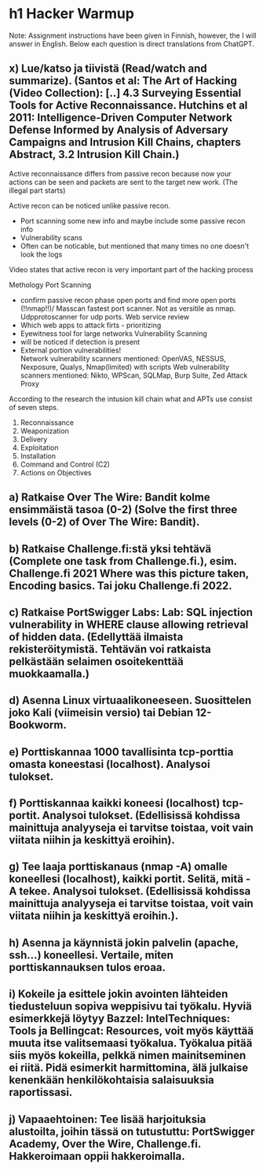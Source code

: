 # h1 Hacker Warmup

Note: Assignment instructions have been given in Finnish, however, the I will answer in English. Below each question is direct translations from ChatGPT.

## x) Lue/katso ja tiivistä (Read/watch and summarize). (Santos et al: The Art of Hacking (Video Collection): [..] 4.3 Surveying Essential Tools for Active Reconnaissance. Hutchins et al 2011: Intelligence-Driven Computer Network Defense Informed by Analysis of Adversary Campaigns and Intrusion Kill Chains, chapters Abstract, 3.2 Intrusion Kill Chain.)

Active reconnaissance differs from passive recon because now your actions can be seen and packets are sent to the target new work. (The illegal part starts)

Active recon can be noticed unlike passive recon.
- Port scanning some new info and maybe include some passive recon info
- Vulnerability scans
- Often can be noticable, but mentioned that many times no one doesn't look the logs

Video states that active recon is very important part of the hacking process

Methology
Port Scanning
  - confirm passive recon phase open ports and find more open ports (!!nmap!!)/ Masscan fastest port scanner. Not as versitile as nmap. Udpprotoscanner for udp ports.
Web service review
  - Which web apps to attack firts - prioritizing
  - Eyewitness tool for large networks
Vulnerability Scanning
  - will be noticed if detection is present
  - External portion vulnerabilities!	
  Network vulnerability scanners mentioned: OpenVAS, NESSUS, Nexposure, Qualys, Nmap(limited) with scripts
  Web vulnerability scanners mentioned: Nikto, WPScan, SQLMap, Burp Suite, Zed Attack Proxy

According to the research the intusion kill chain what and APTs use consist of seven steps.
1. Reconnaissance
2. Weaponization
3. Delivery
4. Exploitation
5. Installation
6. Command and Control (C2)
7. Actions on Objectives


## a) Ratkaise Over The Wire: Bandit kolme ensimmäistä tasoa (0-2) (Solve the first three levels (0-2) of Over The Wire: Bandit).

## b) Ratkaise Challenge.fi:stä yksi tehtävä (Complete one task from Challenge.fi.), esim. Challenge.fi 2021 Where was this picture taken, Encoding basics. Tai joku Challenge.fi 2022.

## c) Ratkaise PortSwigger Labs: Lab: SQL injection vulnerability in WHERE clause allowing retrieval of hidden data. (Edellyttää ilmaista rekisteröitymistä. Tehtävän voi ratkaista pelkästään selaimen osoitekenttää muokkaamalla.)
## d) Asenna Linux virtuaalikoneeseen. Suosittelen joko Kali (viimeisin versio) tai Debian 12-Bookworm.
## e) Porttiskannaa 1000 tavallisinta tcp-porttia omasta koneestasi (localhost). Analysoi tulokset.
## f) Porttiskannaa kaikki koneesi (localhost) tcp-portit. Analysoi tulokset. (Edellisissä kohdissa mainittuja analyyseja ei tarvitse toistaa, voit vain viitata niihin ja keskittyä eroihin).
## g) Tee laaja porttiskanaus (nmap -A) omalle koneellesi (localhost), kaikki portit. Selitä, mitä -A tekee. Analysoi tulokset. (Edellisissä kohdissa mainittuja analyyseja ei tarvitse toistaa, voit vain viitata niihin ja keskittyä eroihin.).
## h) Asenna ja käynnistä jokin palvelin (apache, ssh...) koneellesi. Vertaile, miten porttiskannauksen tulos eroaa.
## i) Kokeile ja esittele jokin avointen lähteiden tiedusteluun sopiva weppisivu tai työkalu. Hyviä esimerkkejä löytyy Bazzel: IntelTechniques: Tools ja Bellingcat: Resources, voit myös käyttää muuta itse valitsemaasi työkalua. Työkalua pitää siis myös kokeilla, pelkkä nimen mainitseminen ei riitä. Pidä esimerkit harmittomina, älä julkaise kenenkään henkilökohtaisia salaisuuksia raportissasi.
## j) Vapaaehtoinen: Tee lisää harjoituksia alustoilta, joihin tässä on tutustuttu: PortSwigger Academy, Over the Wire, Challenge.fi. Hakkeroimaan oppii hakkeroimalla.
